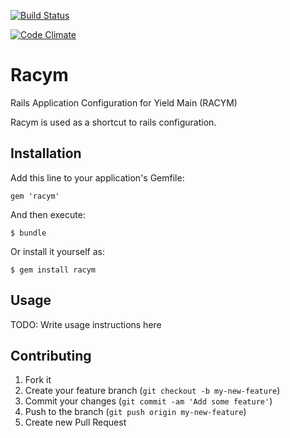 [![Build Status](https://travis-ci.org/usertesting/racym.png)](https://travis-ci.org/usertesting/racym)

[![Code Climate](https://codeclimate.com/github/usertesting/racym.png)](https://codeclimate.com/github/usertesting/racym)

# Racym

Rails Application Configuration for Yield Main (RACYM)

Racym is used as a shortcut to rails configuration.

## Installation

Add this line to your application's Gemfile:

    gem 'racym'

And then execute:

    $ bundle

Or install it yourself as:

    $ gem install racym

## Usage

TODO: Write usage instructions here

## Contributing

1. Fork it
2. Create your feature branch (`git checkout -b my-new-feature`)
3. Commit your changes (`git commit -am 'Add some feature'`)
4. Push to the branch (`git push origin my-new-feature`)
5. Create new Pull Request
